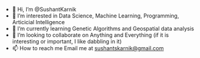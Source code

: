 - 👋 Hi, I’m @SushantKarnik
- 👀 I’m interested in Data Science, Machine Learning, Programming, Articicial Intelligence
- 🌱 I’m currently learning Genetic Algorithms and Geospatial data analysis
- 💞️ I’m looking to collaborate on Anything and Everything (if it is interesting or important, I like dabbling in it)
- 📫 How to reach me Email me at sushantskarnik@gmail.com

<!---
SushantKarnik/SushantKarnik is a ✨ special ✨ repository because its `README.md` (this file) appears on your GitHub profile.
You can click the Preview link to take a look at your changes.
--->
